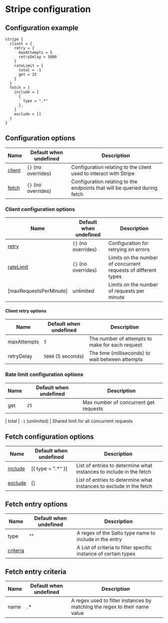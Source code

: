 # Stripe configuration
## Configuration example
```hcl
stripe {
  client = {
    retry = {
      maxAttempts = 5
      retryDelay = 5000
    }
    rateLimit = {
      total = -1
      get = 25
    }
  }
  fetch = {
    include = [
      {
        type = ".*"
      },
    ]
    exclude = []
  }
}
```

## Configuration options

| Name                                                     | Default when undefined        | Description
| ---------------------------------------------------------| ------------------------------| -----------
| [client](#client-configuration-options)                  | `{}` (no overrides)             | Configuration relating to the client used to interact with Stripe
| [fetch](#fetch-configuration-options)                    | `{}` (no overrides)             | Configuration relating to the endpoints that will be queried during fetch

### Client configuration options

| Name                                                          | Default when undefined   | Description
|---------------------------------------------------------------|--------------------------|------------
| [retry](#retry-configuration-options)                         | `{}` (no overrides)      | Configuration for retrying on errors
| [rateLimit](#rate-limit-configuration-options)                | `{}` (no overrides)      | Limits on the number of concurrent requests of different types
| [maxRequestsPerMinute]                                        | unlimited                | Limits on the number of requests per minute

#### Client retry options

| Name           | Default when undefined | Description
|----------------|------------------------|------------
| maxAttempts    | `5`                    | The number of attempts to make for each request
| retryDelay     | `5000` (5 seconds)     | The time (milliseconds) to wait between attempts

### Rate limit configuration options

| Name                                                        | Default when undefined                           | Description
| ------------------------------------------------------------| -------------------------------------------------| -----------
| get                                                         | `25`                                             | Max number of concurrent get requests

| total                                                       | `-1` (unlimited)                                 | Shared limit for all concurrent requests

## Fetch configuration options

| Name                                        | Default when undefined            | Description
|---------------------------------------------|-----------------------------------|------------
| [include](#fetch-entry-options)               | [{ type = ".*" }]                 | List of entries to determine what instances to include in the fetch
| [exclude](#fetch-entry-options)               | []                                | List of entries to determine what instances to exclude in the fetch


## Fetch entry options

| Name                                        | Default when undefined            | Description
|---------------------------------------------|-----------------------------------|------------
| type                                        | ""                                | A regex of the Salto type name to include in the entry
| [criteria](#fetch-entry-criteria)             |                                   | A List of criteria to filter specific instance of certain types

## Fetch entry criteria

| Name                                        | Default when undefined            | Description
|---------------------------------------------|-----------------------------------|------------
| name                                        | .*                                | A regex used to filter instances by matching the regex to their name value
